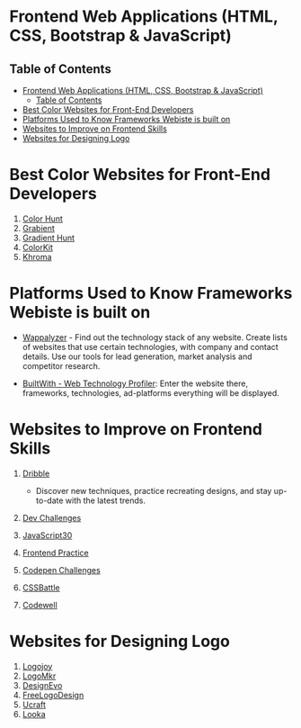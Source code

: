 # Frontend Web Applications (HTML, CSS, Bootstrap & JavaScript)
## Table of Contents

- [Frontend Web Applications (HTML, CSS, Bootstrap \& JavaScript)](#frontend-web-applications-html-css-bootstrap--javascript)
  - [Table of Contents](#table-of-contents)
- [Best Color Websites for Front-End Developers](#best-color-websites-for-front-end-developers)
- [Platforms Used to Know Frameworks Webiste is built on](#platforms-used-to-know-frameworks-webiste-is-built-on)
- [Websites to Improve on Frontend Skills](#websites-to-improve-on-frontend-skills)
- [Websites for Designing Logo](#websites-for-designing-logo)

# Best Color Websites for Front-End Developers
1. [Color Hunt](https://colorhunt.co/)
2. [Grabient](https://www.grabient.com/)
3. [Gradient Hunt](https://gradienthunt.com/)
4. [ColorKit](https://colorkit.co/palette/809bce-95b8d1-b8e0d4-d6eadf-eac4d5/)
5. [Khroma](https://www.khroma.co/train)

# Platforms Used to Know Frameworks Webiste is built on
* [Wappalyzer](https://www.wappalyzer.com/) - Find out the technology stack of any website. Create lists of websites that use certain technologies, with company and contact details. Use our tools for lead generation, market analysis and competitor research.

* [BuiltWith - Web Technology Profiler](https://builtwith.com/): Enter the website there, frameworks, technologies, ad-platforms everything will be displayed.

# Websites to Improve on Frontend Skills
1. [Dribble](https://dribbble.com/)
    - Discover new techniques, practice recreating designs, and stay up-to-date with the latest trends.

2. [Dev Challenges](https://devchallenges.io/)
3. [JavaScript30](https://javascript30.com/)
4. [Frontend Practice](https://t.co/QHDie8gGzH)
5. [Codepen Challenges](https://codepen.io/challenges)
6. [CSSBattle](https://cssbattle.dev/)
7. [Codewell](https://www.codewell.cc/challenges)

# Websites for Designing Logo
1. [Logojoy](https://t.co/RNFiu8F7ao)
2. [LogoMkr](https://logomakr.com/)
3. [DesignEvo](https://www.designevo.com/)
4. [FreeLogoDesign](https://t.co/jBLnwmg1wd)
5. [Ucraft](https://www.ucraft.com/)
6. [Looka](https://looka.com/)